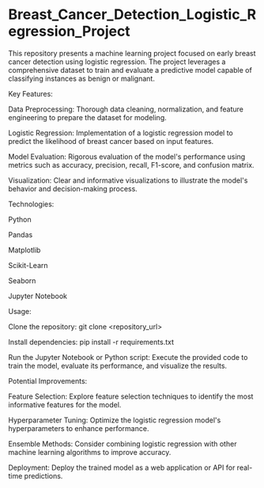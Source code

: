 # Breast_Cancer_Detection_Logistic_Regression_Project

This repository presents a machine learning project focused on early breast cancer detection using logistic regression. The project leverages a comprehensive dataset to train and evaluate a predictive model capable of classifying instances as benign or malignant.

Key Features:

Data Preprocessing: Thorough data cleaning, normalization, and feature engineering to prepare the dataset for modeling.

Logistic Regression: Implementation of a logistic regression model to predict the likelihood of breast cancer based on input features.

Model Evaluation: Rigorous evaluation of the model's performance using metrics such as accuracy, precision, recall, F1-score, and confusion matrix.

Visualization: Clear and informative visualizations to illustrate the model's behavior and decision-making process.

Technologies:

Python 

Pandas

Matplotlib

Scikit-Learn

Seaborn

Jupyter Notebook 

Usage:

Clone the repository: git clone <repository_url>

Install dependencies: pip install -r requirements.txt

Run the Jupyter Notebook or Python script: Execute the provided code to train the model, evaluate its performance, and visualize the results.

Potential Improvements:

Feature Selection: Explore feature selection techniques to identify the most informative features for the model.

Hyperparameter Tuning: Optimize the logistic regression model's hyperparameters to enhance performance.

Ensemble Methods: Consider combining logistic regression with other machine learning algorithms to improve accuracy.

Deployment: Deploy the trained model as a web application or API for real-time predictions.
